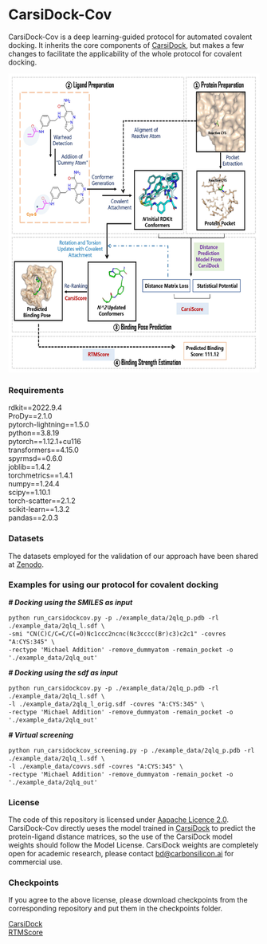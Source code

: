 # CarsiDock-Cov

CarsiDock-Cov is a deep learning-guided protocol for automated covalent docking. It inherits the core components of [CarsiDock]((https://github.com/carbonsilicon-ai/CarsiDock/tree/main)), but makes a few changes  to facilitate the applicability of the whole protocol for covalent docking.
<div align=center>
<img src="https://github.com/sc8668/CarsiDock-Cov/blob/main/data/111.jpg" width="600px" height="600px">
</div> 

### Requirements
rdkit==2022.9.4    
ProDy==2.1.0    
pytorch-lightning==1.5.0    
python==3.8.19    
pytorch==1.12.1+cu116   
transformers==4.15.0   
spyrmsd==0.6.0   
joblib==1.4.2   
torchmetrics==1.4.1   
numpy==1.24.4   
scipy==1.10.1   
torch-scatter==2.1.2   
scikit-learn==1.3.2   
pandas==2.0.3   

### Datasets
The datasets employed for the validation of our approach have been shared at [Zenodo](https://zenodo.org/uploads/14064834).

### Examples for using our protocol for covalent docking
___# Docking using the SMILES as input___
```
python run_carsidockcov.py -p ./example_data/2qlq_p.pdb -rl ./example_data/2qlq_l.sdf \
-smi "CN(C)C/C=C/C(=O)Nc1ccc2ncnc(Nc3cccc(Br)c3)c2c1" -covres "A:CYS:345" \
-rectype 'Michael Addition' -remove_dummyatom -remain_pocket -o './example_data/2qlq_out' 
```
___# Docking using the sdf as input___
```
python run_carsidockcov.py -p ./example_data/2qlq_p.pdb -rl ./example_data/2qlq_l.sdf \
-l ./example_data/2qlq_l_orig.sdf -covres "A:CYS:345" \
-rectype 'Michael Addition' -remove_dummyatom -remain_pocket -o './example_data/2qlq_out'  
```
___# Virtual screening___
```
python run_carsidockcov_screening.py -p ./example_data/2qlq_p.pdb -rl ./example_data/2qlq_l.sdf \
-l ./example_data/covvs.sdf -covres "A:CYS:345" \
-rectype 'Michael Addition' -remove_dummyatom -remain_pocket -o './example_data/2qlq_out'  
```

### License
The code of this repository is licensed under [Aapache Licence 2.0](https://www.apache.org/licenses/LICENSE-2.0). CarsiDock-Cov directly ueses the model trained in [CarsiDock](https://github.com/carbonsilicon-ai/CarsiDock/tree/main) to predict the protein-ligand distance matrices, so the use of the CarsiDock model weights should follow the Model License. CarsiDock weights are completely open for academic research, please contact bd@carbonsilicon.ai for commercial use.

### Checkpoints
If you agree to the above license, please download checkpoints from the corresponding repository and put them in the checkpoints folder.

[CarsiDock](https://github.com/carbonsilicon-ai/CarsiDock/tree/main)  
[RTMScore](https://github.com/sc8668/RTMScore/tree/main)   




